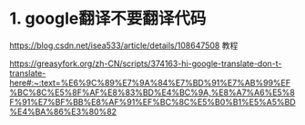 # 1. google翻译不要翻译代码









https://blog.csdn.net/isea533/article/details/108647508 教程



https://greasyfork.org/zh-CN/scripts/374163-hi-google-translate-don-t-translate-here#:~:text=%E6%9C%89%E7%9A%84%E7%BD%91%E7%AB%99%EF%BC%8C%E5%8F%AF%E8%83%BD%E4%BC%9A,%E8%A7%A6%E5%8F%91%E7%BF%BB%E8%AF%91%EF%BC%8C%E5%B0%B1%E5%A5%BD%E4%BA%86%E3%80%82
































